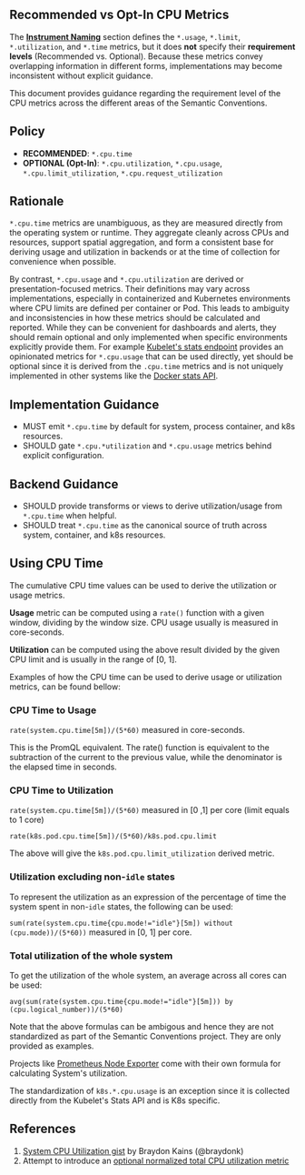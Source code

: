 ## Recommended vs Opt-In CPU Metrics

The [**Instrument Naming**](../../../docs/general/naming.md#instrument-naming)
section defines the `*.usage`, `*.limit`, `*.utilization`, and `*.time` metrics, but it does **not** specify
their **requirement levels** (Recommended vs. Optional). Because these metrics convey overlapping information
in different forms, implementations may become inconsistent without explicit guidance.

This document provides guidance regarding the requirement level of the CPU metrics
across the different areas of the Semantic Conventions.

## Policy
* **RECOMMENDED**: `*.cpu.time`
* **OPTIONAL (Opt-In)**: `*.cpu.utilization`, `*.cpu.usage`,
  `*.cpu.limit_utilization`, `*.cpu.request_utilization`

## Rationale

`*.cpu.time` metrics are unambiguous, as they are measured directly from the
operating system or runtime. They aggregate cleanly across CPUs and resources,
support spatial aggregation, and form a consistent base for deriving usage and
utilization in backends or at the time of collection for convenience when possible.

By contrast, `*.cpu.usage` and `*.cpu.utilization` are derived or
presentation-focused metrics. Their definitions may vary across implementations,
especially in containerized and Kubernetes environments where CPU limits are
defined per container or Pod. This leads to ambiguity and inconsistencies in
how these metrics should be calculated and reported. While they can be
convenient for dashboards and alerts, they should remain optional and only
implemented when specific environments explicitly provide them. For example
[Kubelet's stats endpoint](https://github.com/kubernetes/kubernetes/blob/dbc7fe1b7fec4a76562d5e1565072a447fec5439/staging/src/k8s.io/kubelet/pkg/apis/stats/v1alpha1/types.go#L230-L233)
provides an opinionated metrics for `*.cpu.usage` that can be used directly,
yet should be optional since it is derived from the `.cpu.time` metrics and is
not uniquely implemented in other systems like the
[Docker stats API](https://docs.docker.com/reference/api/engine/version/v1.51/#tag/Container/operation/ContainerStats).

## Implementation Guidance
* MUST emit `*.cpu.time` by default for system, process container, and k8s
  resources.
* SHOULD gate `*.cpu.*utilization` and `*.cpu.usage` metrics behind explicit
  configuration.

## Backend Guidance
* SHOULD provide transforms or views to derive utilization/usage from
  `*.cpu.time` when helpful.
* SHOULD treat `*.cpu.time` as the canonical source of truth across system,
  container, and k8s resources.

## Using CPU Time

The cumulative CPU time values can be used to derive the utilization or usage metrics.

**Usage** metric can be computed using a `rate()` function with a given window,
dividing by the window size.
CPU usage usually is measured in core-seconds.

**Utilization** can be computed using the above result divided by the given CPU limit
and is usually in the range of [0, 1].

Examples of how the CPU time can be used to derive usage or utilization metrics,
can be found bellow:

### CPU Time to Usage

`rate(system.cpu.time[5m])/(5*60)` measured in core-seconds.

This is the PromQL equivalent. The rate() function is equivalent to
the subtraction of the current to the previous value, while the denominator is
the elapsed time in seconds.


### CPU Time to Utilization

`rate(system.cpu.time[5m])/(5*60)` measured in [0 ,1] per core (limit equals to 1 core)

`rate(k8s.pod.cpu.time[5m])/(5*60)/k8s.pod.cpu.limit`

The above will give the `k8s.pod.cpu.limit_utilization` derived metric.

### Utilization excluding non-`idle` states

To represent the utilization as an expression of the percentage of time the system spent
in non-`idle` states, the following can be used:

`sum(rate(system.cpu.time{cpu.mode!="idle"}[5m]) without (cpu.mode))/(5*60))`
measured in [0, 1] per core.

### Total utilization of the whole system

To get the utilization of the whole system, an average across all cores can be used:

`avg(sum(rate(system.cpu.time{cpu.mode!="idle"}[5m])) by (cpu.logical_number))/(5*60)`

Note that the above formulas can be ambigous and hence they are not standardized
as part of the Semantic Conventions project. They are only provided as examples.

Projects like [Prometheus Node Exporter](https://github.com/prometheus/node_exporter/blob/b959d48df950d5c446660eca3354c26eb997ca44/docs/node-mixin/lib/prom-mixin.libsonnet#L85-L87)
come with their own formula for calculating System's utilization.

The standardization of `k8s.*.cpu.usage` is an exception since it is collected
directly from the Kubelet's Stats API and is K8s specific. 

## References

1. [System CPU Utilization gist](https://gist.github.com/braydonk/b2381da98dc3c4fd5ac064045d556634) by Braydon Kains (@braydonk)
2. Attempt to introduce an [optional normalized total CPU utilization metric](https://github.com/open-telemetry/semantic-conventions/issues/1873)

